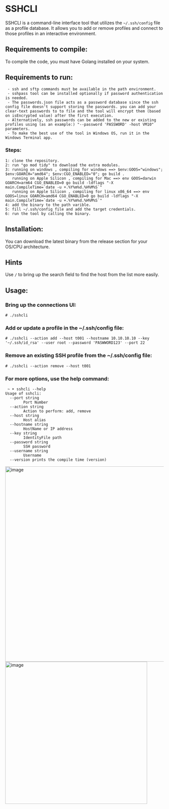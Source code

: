 # SSHCLI

SSHCLI is a command-line interface tool that utilizes the `~/.ssh/config` file as a profile database. It allows you to add or remove profiles and connect to those profiles in an interactive environment.

## Requirements to compile:

To compile the code, you must have Golang installed on your system.

## Requirements to run:
```
 - ssh and sftp commands must be available in the path environment.
 - sshpass tool can be installed optionally if password authentication is needed.
 - The passwords.json file acts as a password database since the ssh config file doesn't support storing the passwords. you can add your clear-text passwords to to file and the tool will encrypt them (based on isEncrypted value) after the first execution.
 - Alternatively, ssh passwords can be added to the new or existing profiles using (as an example:) "--password 'PASSWORD' -host VM10" parameters.
 - To make the best use of the tool in Windows OS, run it in the Windows Terminal app.

```
### Steps:
```
1: clone the repository.
2: run "go mod tidy" to download the extra modules.
3: running on windows , compiling for windows ==> $env:GOOS="windows"; $env:GOARCH="amd64"; $env:CGO_ENABLED="0"; go build .
   running on Apple Silicon , compiling for Mac ==> env GOOS=darwin GOARCH=arm64 CGO_ENABLED=0 go build -ldflags "-X main.CompileTime=`date -u +.%Y%m%d.%H%M%S`"
   running on Apple Silicon , compiling for linux x86_64 ==> env GOOS=linux GOARCH=amd64 CGO_ENABLED=0 go build -ldflags "-X main.CompileTime=`date -u +.%Y%m%d.%H%M%S`"
4: add the binary to the path varible.
5: fill ~/.ssh/config file and add the target credentials.
6: run the tool by calling the binary.
```

## Installation:
You can download the latest binary from the release section for your OS/CPU architecture.

## Hints

Use `/` to bring up the search field to find the host from the list more easily.

## Usage:

### Bring up the connections UI:

```
# ./sshcli
```

### Add or update a profile in the ~/.ssh/config file:

```
# ./sshcli --action add --host t001 --hostname 10.10.10.10 --key '~/.ssh/id_rsa' --user root --password 'PASWWORD123' --port 22
```

### Remove an existing SSH profile from the ~/.ssh/config file:

```
# ./sshcli --action remove --host t001
```

### For more options, use the help command:

```
 ~ ➤ sshcli --help
Usage of sshcli:
  --port string
    	Port Number
  --action string
    	Action to perform: add, remove
  --host string
    	Host alias
  --hostname string
    	HostName or IP address
  --key string
    	IdentityFile path
  --password string
    	SSH password
  --username string
    	Username
  --version	prints the compile time (version)
```

<img width="619" alt="image" src="https://github.com/user-attachments/assets/4e864ef1-2792-46b4-85fb-6cc4383b245d">

<img width="451" alt="image" src="https://github.com/user-attachments/assets/051f70aa-c82a-4630-bcd4-b7419b391d05">
